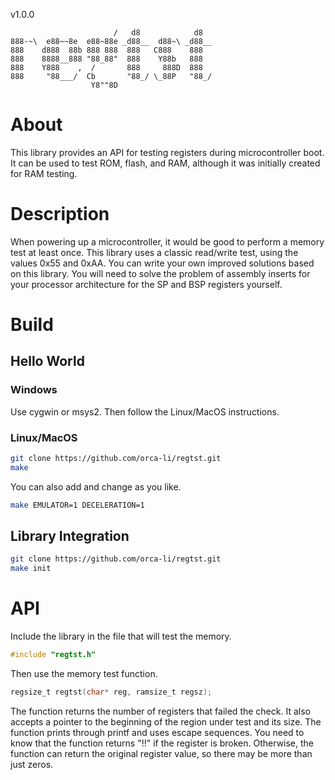 v1.0.0
```
                       /   d8            d8   
888-~\  e88~~8e  e88~88e _d88__  d88~\ _d88__ 
888    d888  88b 888 888  888   C888    888   
888    8888__888 "88_88"  888    Y88b   888   
888    Y888    ,  /       888     888D  888   
888     "88___/  Cb       "88_/ \_88P   "88_/ 
                  Y8""8D                                                                     
```
# About
This library provides an API for testing registers during microcontroller boot. It can be used to test ROM, flash, and RAM, although it was initially created for RAM testing.

# Description
When powering up a microcontroller, it would be good to perform a memory test at least once. This library uses a classic read/write test, using the values 0x55 and 0xAA. You can write your own improved solutions based on this library. You will need to solve the problem of assembly inserts for your processor architecture for the SP and BSP registers yourself.

# Build

## Hello World

### Windows

Use cygwin or msys2. Then follow the Linux/MacOS instructions.

### Linux/MacOS

```bash
git clone https://github.com/orca-li/regtst.git
make
```

You can also add and change as you like.

```bash
make EMULATOR=1 DECELERATION=1
```

## Library Integration

```bash
git clone https://github.com/orca-li/regtst.git
make init
```

# API

Include the library in the file that will test the memory.

```c
#include "regtst.h"
```

Then use the memory test function.

```c
regsize_t regtst(char* reg, ramsize_t regsz);
```

The function returns the number of registers that failed the check. It also accepts a pointer to the beginning of the region under test and its size. The function prints through printf and uses escape sequences. You need to know that the function returns "!!" if the register is broken. Otherwise, the function can return the original register value, so there may be more than just zeros.
